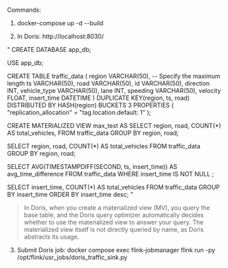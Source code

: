 
Commands:

1.  docker-compose up -d --build

2. In Doris: http://localhost:8030/

"
CREATE DATABASE app_db;

USE app_db;

CREATE TABLE traffic_data (
    region VARCHAR(50), -- Specify the maximum length
    ts VARCHAR(50),
    road VARCHAR(50),
    id VARCHAR(50),
    direction INT,
    vehicle_type VARCHAR(50),
    lane INT,
    speeding VARCHAR(50),
    velocity FLOAT,
    insert_time DATETIME
)
DUPLICATE KEY(region, ts, road)
DISTRIBUTED BY HASH(region) BUCKETS 3
PROPERTIES (
    "replication_allocation" = "tag.location.default: 1"
);


CREATE MATERIALIZED VIEW max_test AS
SELECT 
    region,
    road,
    COUNT(*) AS total_vehicles, 
FROM traffic_data
GROUP BY region, road;

SELECT region, road, COUNT(*) AS total_vehicles
FROM traffic_data
GROUP BY region, road;

SELECT 
    AVG(TIMESTAMPDIFF(SECOND, ts, insert_time)) AS avg_time_difference
FROM 
    traffic_data
WHERE 
    insert_time IS NOT NULL ;

SELECT insert_time, COUNT(*) AS total_vehicles
FROM traffic_data
GROUP BY insert_time
ORDER BY insert_time desc;
"

> In Doris, when you create a materialized view (MV), you query the base table, and the Doris query optimizer automatically decides whether to use the materialized view to answer your query. The materialized view itself is not directly queried by name, as Doris abstracts its usage.

3. Submit Doris job: docker compose exec flink-jobmanager flink run -py /opt/flink/usr_jobs/doris_traffic_sink.py
